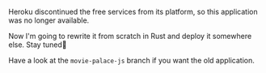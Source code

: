 Heroku discontinued the free services from its platform, so this application was no longer available.

Now I'm going to rewrite it from scratch in Rust and deploy it somewhere else. Stay tuned🎉

Have a look at the `movie-palace-js` branch if you want the old application.